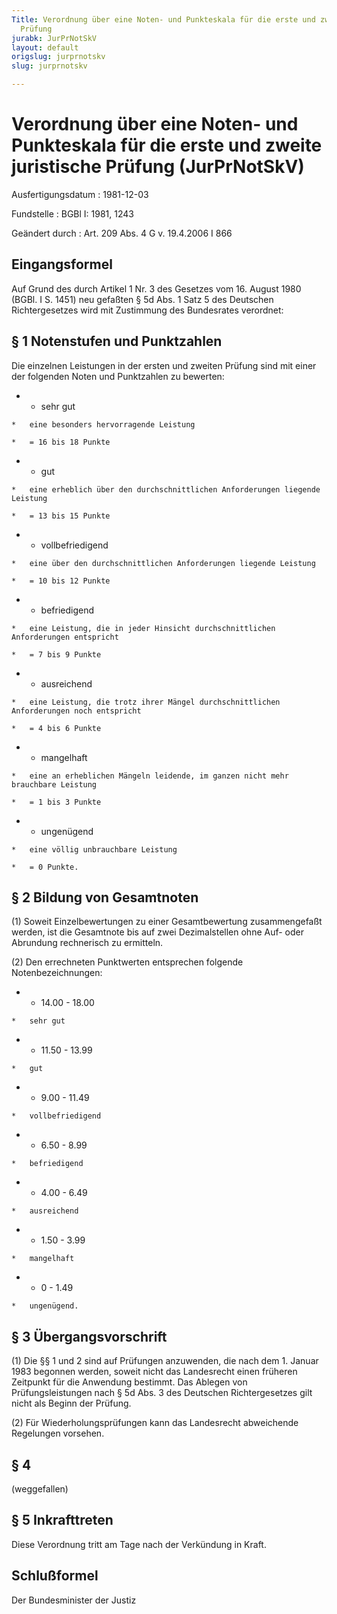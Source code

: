```yaml
---
Title: Verordnung über eine Noten- und Punkteskala für die erste und zweite juristische
  Prüfung
jurabk: JurPrNotSkV
layout: default
origslug: jurprnotskv
slug: jurprnotskv

---
```


# Verordnung über eine Noten- und Punkteskala für die erste und zweite juristische Prüfung (JurPrNotSkV)

Ausfertigungsdatum
:   1981-12-03

Fundstelle
:   BGBl I: 1981, 1243

Geändert durch
:   Art. 209 Abs. 4 G v. 19.4.2006 I 866


## Eingangsformel

Auf Grund des durch Artikel 1 Nr. 3 des Gesetzes vom 16. August 1980 (BGBl. I S. 1451) neu gefaßten § 5d Abs. 1 Satz 5 des Deutschen Richtergesetzes wird mit Zustimmung des Bundesrates verordnet:


## § 1 Notenstufen und Punktzahlen

Die einzelnen Leistungen in der ersten und zweiten Prüfung sind mit einer der folgenden Noten und Punktzahlen zu bewerten:

*    *   sehr gut

    *   eine besonders hervorragende Leistung

    *   = 16 bis 18 Punkte


*    *   gut

    *   eine erheblich über den durchschnittlichen Anforderungen liegende Leistung

    *   = 13 bis 15 Punkte


*    *   vollbefriedigend

    *   eine über den durchschnittlichen Anforderungen liegende Leistung

    *   = 10 bis 12 Punkte


*    *   befriedigend

    *   eine Leistung, die in jeder Hinsicht durchschnittlichen Anforderungen entspricht

    *   = 7 bis 9 Punkte


*    *   ausreichend

    *   eine Leistung, die trotz ihrer Mängel durchschnittlichen Anforderungen noch entspricht

    *   = 4 bis 6 Punkte


*    *   mangelhaft

    *   eine an erheblichen Mängeln leidende, im ganzen nicht mehr brauchbare Leistung

    *   = 1 bis 3 Punkte


*    *   ungenügend

    *   eine völlig unbrauchbare Leistung

    *   = 0 Punkte.





## § 2 Bildung von Gesamtnoten

(1) Soweit Einzelbewertungen zu einer Gesamtbewertung zusammengefaßt werden, ist die Gesamtnote bis auf zwei Dezimalstellen ohne Auf- oder Abrundung rechnerisch zu ermitteln.

(2) Den errechneten Punktwerten entsprechen folgende Notenbezeichnungen:

*    *   14.00 - 18.00

    *   sehr gut


*    *   11.50 - 13.99

    *   gut


*    *   9.00 - 11.49

    *   vollbefriedigend


*    *   6.50 - 8.99

    *   befriedigend


*    *   4.00 - 6.49

    *   ausreichend


*    *   1.50 - 3.99

    *   mangelhaft


*    *   0 - 1.49

    *   ungenügend.





## § 3 Übergangsvorschrift

(1) Die §§ 1 und 2 sind auf Prüfungen anzuwenden, die nach dem 1. Januar 1983 begonnen werden, soweit nicht das Landesrecht einen früheren Zeitpunkt für die Anwendung bestimmt. Das Ablegen von Prüfungsleistungen nach § 5d Abs. 3 des Deutschen Richtergesetzes gilt nicht als Beginn der Prüfung.

(2) Für Wiederholungsprüfungen kann das Landesrecht abweichende Regelungen vorsehen.


## § 4

(weggefallen)


## § 5 Inkrafttreten

Diese Verordnung tritt am Tage nach der Verkündung in Kraft.


## Schlußformel

Der Bundesminister der Justiz

